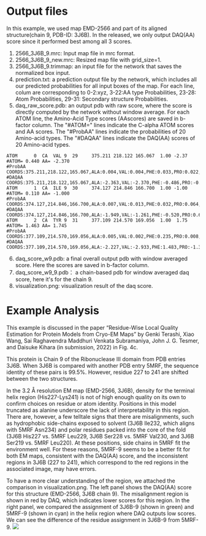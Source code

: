 # Output files 
In this example, we used map EMD-2566 and part of its aligned structure(chain 9, PDB-ID: 3J6B). In the released, we only output DAQ(AA) score since it performed best among all 3 scores.

1. 2566_3J6B_9.mrc: Input map file in mrc format.
2. 2566_3J6B_9_new.mrc: Resized map file with grid_size=1.
3. 2566_3J6B_9.trimmap: an input file for the network that saves the normalized box input.
4. prediction.txt: a prediction output file by the network, which includes all our predicted probabilities for all input boxes of the map.
   For each line, colum are corresponding to 0-2:xyz, 3-22:AA type Probabilities, 23-28: Atom Probabilities, 29-31: Secondary structure Probabilities.
6. daq_raw_score.pdb: an output pdb with raw score, where the score is directly computed by the network without window average. For each ATOM line, the Amino-Acid Type scores (AAscores) are saved in b-factor column. The "#ATOM=" lines indicate the C-alpha ATOM scores and AA scores. The "#ProbAA" lines indicate the probabilities of 20 Amino-acid types. The "#DAQAA" lines indicate the DAQ(AA) scores of 20 Amino-acid types.
```
ATOM      0  CA  VAL 9  29     375.211 218.122 165.067  1.00 -2.37
#ATOM= 0.440 AA= -2.370
#ProbAA COORDS:375.211,218.122,165.067,ALA:0.004,VAL:0.004,PHE:0.033,PRO:0.022,MET:0.016,ILE:0.007,LEU:0.019,ASP:0.028,GLU:0.052,LYS:0.240,ARG:0.120,SER:0.012,THR:0.012,TYR:0.052,HIS:0.132,CYS:0.001,ASN:0.090,TRP:0.009,GLN:0.143,GLY:0.004
#DAQAA COORDS:375.211,218.122,165.067,ALA:-2.363,VAL:-2.370,PHE:-0.486,PRO:-0.462,MET:-0.632,ILE:-2.024,LEU:-1.647,ASP:-0.672,GLU:-0.258,LYS:1.152,ARG:0.460,SER:-1.430,THR:-1.368,TYR:-0.119,HIS:1.410,CYS:-2.066,ASN:0.395,TRP:-0.755,GLN:0.877,GLY:-1.933
ATOM      1  CA  ILE 9  30     374.127 214.846 166.700  1.00 -1.00
#ATOM= 0.110 AA= -1.000
#ProbAA COORDS:374.127,214.846,166.700,ALA:0.007,VAL:0.013,PHE:0.032,PRO:0.064,MET:0.010,ILE:0.020,LEU:0.040,ASP:0.043,GLU:0.061,LYS:0.149,ARG:0.041,SER:0.023,THR:0.033,TYR:0.037,HIS:0.085,CYS:0.001,ASN:0.194,TRP:0.020,GLN:0.122,GLY:0.005
#DAQAA COORDS:374.127,214.846,166.700,ALA:-1.949,VAL:-1.261,PHE:-0.520,PRO:0.622,MET:-1.054,ILE:-1.000,LEU:-0.890,ASP:-0.236,GLU:-0.096,LYS:0.675,ARG:-0.615,SER:-0.786,THR:-0.341,TYR:-0.456,HIS:0.963,CYS:-1.745,ASN:1.163,TRP:-0.007,GLN:0.722,GLY:-1.707
ATOM      2  CA  TYR 9  31     377.109 214.570 169.056  1.00  1.75
#ATOM= 1.463 AA= 1.745
#ProbAA COORDS:377.109,214.570,169.056,ALA:0.005,VAL:0.002,PHE:0.235,PRO:0.008,MET:0.012,ILE:0.005,LEU:0.014,ASP:0.006,GLU:0.003,LYS:0.016,ARG:0.128,SER:0.011,THR:0.005,TYR:0.338,HIS:0.093,CYS:0.004,ASN:0.014,TRP:0.075,GLN:0.019,GLY:0.007
#DAQAA COORDS:377.109,214.570,169.056,ALA:-2.227,VAL:-2.933,PHE:1.483,PRO:-1.399,MET:-0.888,ILE:-2.502,LEU:-1.947,ASP:-2.272,GLU:-3.056,LYS:-1.550,ARG:0.528,SER:-1.512,THR:-2.298,TYR:1.745,HIS:1.057,CYS:-0.691,ASN:-1.477,TRP:1.309,GLN:-1.120,GLY:-1.385
```
6. daq_score_w9.pdb: a final overall output pdb with window averaged score. Here the scores are saved in b-factor column.
7. daq_score_w9_9.pdb： a chain-based pdb for window averaged daq score, here it's for the chain 9.
8. visualization.png: visualization result of the daq score.  

# Example Analysis
This example is discussed in the paper “Residue-Wise Local Quality Estimation for Protein Models from Cryo-EM Maps” by Genki Terashi,  Xiao Wang, Sai Raghavendra Maddhuri Venkata Subramaniya, John J. G. Tesmer, and Daisuke Kihara (in submission, 2022) in Fig. 4c.

This protein is Chain 9 of the Ribonuclease III domain from PDB entries 3J6B. When 3J6B is compared with another PDB entry 5MRF, the sequence identity of these pairs is 99.5%. However, residue 227 to 241 are shifted between the two structures. 

In the 3.2 Å resolution EM map (EMD-2566, 3J6B), density for the terminal helix region (His227-Lys241) is not of high enough quality on its own to confirm choices on residue or atom identity. Positions in this model truncated as alanine underscore the lack of interpretability in this region. There are, however, a few telltale signs that there are misalignments, such as hydrophobic side-chains exposed to solvent (3J6B Ile232, which aligns with 5MRF Asn234) and polar residues packed into the core of the fold (3J6B His227 vs. 5MRF Leu229, 3J6B Ser228 vs. 5MRF Val230, and 3J6B Ser219 vs. 5MRF Leu220). At these positions, side chains in 5MRF fit the environment well. For these reasons, 5MRF-9 seems to be a better fit for both EM maps, consistent with the DAQ(AA) score, and the inconsistent regions in 3J6B (227 to 241), which correspond to the red regions in the associated image, may have errors.

To have a more clear understanding of the region, we attached the comparison in visualization.png. The left panel shows the DAQ(AA) score for this structure (EMD-2566, 3J6B chain 9). The misalignment region is shown in red by DAQ, which indicates lower scores for this region. In the right panel, we compared the assignment of 3J6B-9 (shown in green) and 5MRF-9 (shown in cyan) in the helix region where DAQ outputs low scores. We can see the difference of the residue assignment in 3J6B-9 from 5MRF-9.
![](https://github.com/kiharalab/DAQ/blob/main/result/visualization.png)

